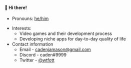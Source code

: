 <!---
GitHub Stats
<a href="https://github.com/jstrieb/github-stats">
![](https://github.com/keiiden/github-stats/blob/master/generated/overview.svg)
![](https://github.com/keiiden/github-stats/blob/master/generated/languages.svg)
</a>
--->

#### 👋 Hi there!

- Pronouns: [he/him](pronoun.is/he/him)
<!---
- Biography:
  - Born and raised in California
  - Currently attending Poway High School, 11th grade
--->
- Interests:
  - Video games and their development process
  - Developing niche apps for day-to-day quality of life
- Contact information
  - Email - [cadenjamason@gmail.com](mailto:cadenjamason@gmail.com)
  - Discord - caden#9999
  - Twitter - [@wtfott](https://twitter.com/wtfott)
